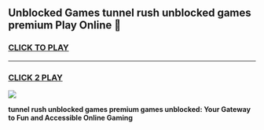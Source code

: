 
## Unblocked Games tunnel rush unblocked games premium Play Online 👋
<h3>
<a href="https://news.freeplayer.one?title=tunnel_rush_unblocked_games_premium&ref=17F">CLICK TO PLAY</a></h3>
<hr>

<h3>
<a href="https://news.freeplayer.one?title=tunnel_rush_unblocked_games_premium&ref=17F">CLICK 2 PLAY</a>
  
</h3>

<a href="https://news.freeplayer.one?title=tunnel_rush_unblocked_games_premium&ref=17F/"><img src="https://clearcache.store/games.png"></a>


**tunnel rush unblocked games premium games unblocked: Your Gateway to Fun and Accessible Online Gaming**
